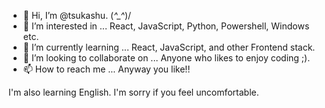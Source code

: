 - 👋 Hi, I’m @tsukashu. \(*^_^*)/
- 👀 I’m interested in ... React, JavaScript, Python, Powershell, Windows etc.
- 🌱 I’m currently learning ... React, JavaScript, and other Frontend stack. 
- 💞️ I’m looking to collaborate on ... Anyone who likes to enjoy coding ;).
- 📫 How to reach me ... Anyway you like!!

I'm also learning English. I'm sorry if you feel uncomfortable.

<!---
tsukashu/tsukashu is a ✨ special ✨ repository because its `README.md` (this file) appears on your GitHub profile.
You can click the Preview link to take a look at your changes.
--->
